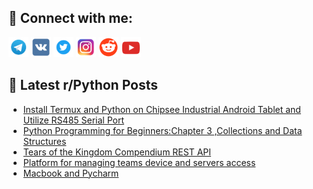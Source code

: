 ## 🔎 Connect with me:
[<img src="https://github.com/bullbesh/bullbesh/blob/main/images/Telegram.png" width="32" height="32" />](https://t.me/bullbesh)
[<img src="https://github.com/bullbesh/bullbesh/blob/main/images/VK.png" width="32" height="32" />](https://vk.com/bullbesh)
[<img src="https://github.com/bullbesh/bullbesh/blob/main/images/Twitter.png" width="32" height="32" />](https://twitter.com/bullbesh1)
[<img src="https://github.com/bullbesh/bullbesh/blob/main/images/Instagram.png" width="32" height="32" />](https://www.instagram.com/bullbesh)
[<img src="https://github.com/bullbesh/bullbesh/blob/main/images/Reddit.png" width="32" height="32" />](https://www.reddit.com/user/bullbesh)
[<img src="https://github.com/bullbesh/bullbesh/blob/main/images/YouTube.png" width="32" height="32" />](https://www.youtube.com/channel/UCtfjRs6uzgq5mfm8S06WTcg)

## 📕 Latest r/Python Posts
<!-- BLOG-POST-LIST:START -->
- [Install Termux and Python on Chipsee Industrial Android Tablet and Utilize RS485 Serial Port](https://www.reddit.com/r/Python/comments/155hsik/install_termux_and_python_on_chipsee_industrial/)
- [Python Programming for Beginners:Chapter 3 ,Collections and Data Structures](https://www.reddit.com/r/Python/comments/155hg4o/python_programming_for_beginnerschapter_3/)
- [Tears of the Kingdom Compendium REST API](https://www.reddit.com/r/Python/comments/155h44d/tears_of_the_kingdom_compendium_rest_api/)
- [Platform for managing teams device and servers access](https://www.reddit.com/r/Python/comments/155ea1f/platform_for_managing_teams_device_and_servers/)
- [Macbook and Pycharm](https://www.reddit.com/r/Python/comments/155d0k2/macbook_and_pycharm/)
<!-- BLOG-POST-LIST:END -->
